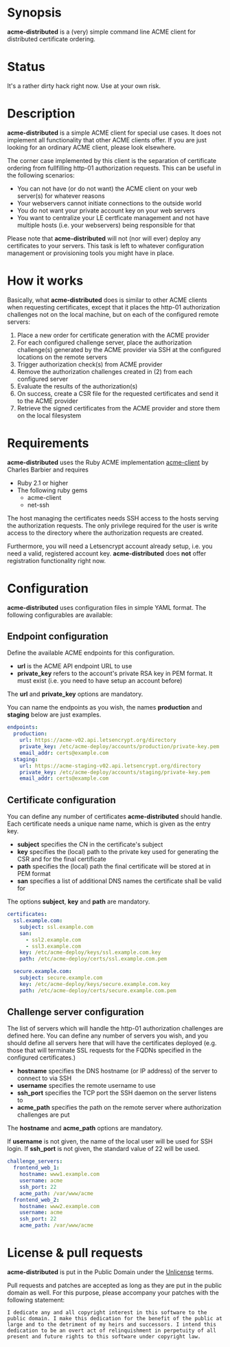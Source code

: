 # Synopsis
**acme-distributed** is a (very) simple command line ACME client for distributed certificate ordering. 

# Status
It's a rather dirty hack right now. Use at your own risk.

# Description
**acme-distributed** is a simple ACME client for special use cases. It does not implement all functionality that other ACME clients offer. If you are just looking for an ordinary ACME client, please look elsewhere.

The corner case implemented by this client is the separation of certificate ordering from fullfilling http-01 authorization requests. This can be useful in the following scenarios:

* You can not have (or do not want) the ACME client on your web server(s) for whatever reasons
* Your webservers cannot initiate connections to the outside world
* You do not want your private account key on your web servers
* You want to centralize your LE certficate management and not have multiple hosts (i.e. your webservers) being responsible for that

Please note that **acme-distributed** will not (nor will ever) deploy any certificates to your servers. This task is left to whatever configuration management or provisioning tools you might have in place.

# How it works
Basically, what **acme-distributed** does is similar to other ACME clients when requesting certificates, except that it places the http-01 authorization challenges not on the local machine, but on each of the configured remote servers:

1. Place a new order for certificate generation with the ACME provider
2. For each configured challenge server, place the authorization challenge(s) generated by the ACME provider via SSH at the configured locations on the remote servers
3. Trigger authorization check(s) from ACME provider
4. Remove the authorization challenges created in (2) from each configured server
5. Evaluate the results of the authorization(s)
6. On success, create a CSR file for the requested certificates and send it to the ACME provider
7. Retrieve the signed certificates from the ACME provider and store them on the local filesystem

# Requirements
**acme-distributed** uses the Ruby ACME implementation [acme-client](https://github.com/unixcharles/acme-client) by Charles Barbier and requires

* Ruby 2.1 or higher
* The following ruby gems
  * acme-client
  * net-ssh
  
The host managing the certificates needs SSH access to the hosts serving the authorization requests. The only privilege required for the user is write access to the directory where the authorization requests are created.

Furthermore, you will need a Letsencrypt account already setup, i.e. you need a valid, registered account key. **acme-distributed** does **not** offer registration functionality right now.

# Configuration
**acme-distributed** uses configuration files in simple YAML format. The following configurables are available:

## Endpoint configuration
Define the available ACME endpoints for this configuration.  

* **url** is the ACME API endpoint URL to use
* **private_key** refers to the account's private RSA key in PEM format. It must exist (i.e. you need to have setup an account before)

The **url** and **private_key** options are mandatory.

You can name the endpoints as you wish, the names **production** and **staging** below are just examples.

```yaml
endpoints:                                                                                                                                                                  
  production:                                                                                                                                                               
    url: https://acme-v02.api.letsencrypt.org/directory                                                                                                                     
    private_key: /etc/acme-deploy/accounts/production/private-key.pem                                                                                                       
    email_addr: certs@example.com
  staging:
    url: https://acme-staging-v02.api.letsencrypt.org/directory
    private_key: /etc/acme-deploy/accounts/staging/private-key.pem
    email_addr: certs@example.com
```
## Certificate configuration
You can define any number of certificates **acme-distributed** should handle. Each certificate needs a unique name name, which is given as the entry key.

* **subject** specifies the CN in the certificate's subject
* **key** specifies the (local) path to the private key used for generating the CSR and for the final certificate
* **path** specifies the (local) path the final certificate will be stored at in PEM format
* **san** specifies a list of additional DNS names the certificate shall be valid for

The options **subject**, **key** and **path** are mandatory.

```yaml
certificates:
  ssl.example.com:
    subject: ssl.example.com
    san:
      - ssl2.example.com
      - ssl3.example.com
    key: /etc/acme-deploy/keys/ssl.example.com.key
    path: /etc/acme-deploy/certs/ssl.example.com.pem

  secure.example.com:
    subject: secure.example.com
    key: /etc/acme-deploy/keys/secure.example.com.key
    path: /etc/acme-deploy/certs/secure.example.com.pem

```
## Challenge server configuration
The list of servers which will handle the http-01 authorization challenges are defined here. You can define any number of servers you wish, and you should define all servers here that will have the certificates deployed (e.g. those that will terminate SSL requests for the FQDNs specified in the configured certificates.)

* **hostname** specifies the DNS hostname (or IP address) of the server to connect to via SSH
* **username** specifies the remote username to use
* **ssh_port** specifies the TCP port the SSH daemon on the server listens to
* **acme_path** specifies the path on the remote server where authorization challenges are put

The **hostname** and **acme_path** options are mandatory.

If **username** is not given, the name of the local user will be used for SSH login.
If **ssh_port** is not given, the standard value of 22 will be used.

```yaml
challenge_servers:
  frontend_web_1:
    hostname: www1.example.com
    username: acme
    ssh_port: 22
    acme_path: /var/www/acme
  frontend_web_2:
    hostname: www2.example.com
    username: acme
    ssh_port: 22
    acme_path: /var/www/acme

```
# License & pull requests
**acme-distributed** is put in the Public Domain under the [Unlicense](http://www.unlicense.org) terms. 

Pull requests and patches are accepted as long as they are put in the public domain as well. For this purpose, please accompany your patches with the following statement:

```
I dedicate any and all copyright interest in this software to the
public domain. I make this dedication for the benefit of the public at
large and to the detriment of my heirs and successors. I intend this
dedication to be an overt act of relinquishment in perpetuity of all
present and future rights to this software under copyright law.
```
